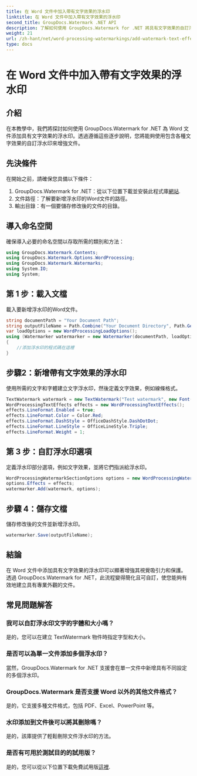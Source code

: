 ```yaml
---
title: 在 Word 文件中加入帶有文字效果的浮水印
linktitle: 在 Word 文件中加入帶有文字效果的浮水印
second_title: GroupDocs.Watermark .NET API
description: 了解如何使用 GroupDocs.Watermark for .NET 將具有文字效果的自訂浮水印新增至 Word 文件。輕鬆記錄安全性和視覺吸引力。
weight: 21
url: /zh-hant/net/word-processing-watermarkings/add-watermark-text-effects-word-docs/
type: docs
---
```

# 在 Word 文件中加入帶有文字效果的浮水印

## 介紹
在本教學中，我們將探討如何使用 GroupDocs.Watermark for .NET 為 Word 文件添加具有文字效果的浮水印。透過遵循這些逐步說明，您將能夠使用包含各種文字效果的自訂浮水印來增強文件。
## 先決條件
在開始之前，請確保您具備以下條件：
1.  GroupDocs.Watermark for .NET：從以下位置下載並安裝此程式庫[網站](https://releases.groupdocs.com/Watermark/net/).
2. 文件路徑：了解要新增浮水印的Word文件的路徑。
3. 輸出目錄：有一個要儲存修改後的文件的目錄。

## 導入命名空間
確保導入必要的命名空間以存取所需的類別和方法：
```csharp
using GroupDocs.Watermark.Contents;
using GroupDocs.Watermark.Options.WordProcessing;
using GroupDocs.Watermark.Watermarks;
using System.IO;
using System;
```
## 第 1 步：載入文檔
載入要新增浮水印的Word文件。
```csharp
string documentPath = "Your Document Path";
string outputFileName = Path.Combine("Your Document Directory", Path.GetFileName(documentPath));
var loadOptions = new WordProcessingLoadOptions();
using (Watermarker watermarker = new Watermarker(documentPath, loadOptions))
{
    //添加浮水印的程式碼在這裡
}
```
## 步驟2：新增帶有文字效果的浮水印
使用所需的文字和字體建立文字浮水印，然後定義文字效果，例如線條格式。
```csharp
TextWatermark watermark = new TextWatermark("Test watermark", new Font("Arial", 19));
WordProcessingTextEffects effects = new WordProcessingTextEffects();
effects.LineFormat.Enabled = true;
effects.LineFormat.Color = Color.Red;
effects.LineFormat.DashStyle = OfficeDashStyle.DashDotDot;
effects.LineFormat.LineStyle = OfficeLineStyle.Triple;
effects.LineFormat.Weight = 1;
```
## 第 3 步：自訂浮水印選項
定義浮水印部分選項，例如文字效果，並將它們指派給浮水印。
```csharp
WordProcessingWatermarkSectionOptions options = new WordProcessingWatermarkSectionOptions();
options.Effects = effects;
watermarker.Add(watermark, options);
```
## 步驟 4：儲存文檔
儲存修改後的文件並新增浮水印。
```csharp
watermarker.Save(outputFileName);
```

## 結論
在 Word 文件中添加具有文字效果的浮水印可以顯著增強其視覺吸引力和保護。透過 GroupDocs.Watermark for .NET，此流程變得簡化且可自訂，使您能夠有效地建立具有專業外觀的文件。
## 常見問題解答
### 我可以自訂浮水印文字的字體和大小嗎？
是的，您可以在建立 TextWatermark 物件時指定字型和大小。
### 是否可以為單一文件添加多個浮水印？
當然，GroupDocs.Watermark for .NET 支援會在單一文件中新增具有不同設定的多個浮水印。
### GroupDocs.Watermark 是否支援 Word 以外的其他文件格式？
是的，它支援多種文件格式，包括 PDF、Excel、PowerPoint 等。
### 水印添加到文件後可以將其刪除嗎？
是的，該庫提供了輕鬆刪除文件浮水印的方法。
### 是否有可用於測試目的的試用版？
是的，您可以從以下位置下載免費試用版[這裡](https://releases.groupdocs.com/).